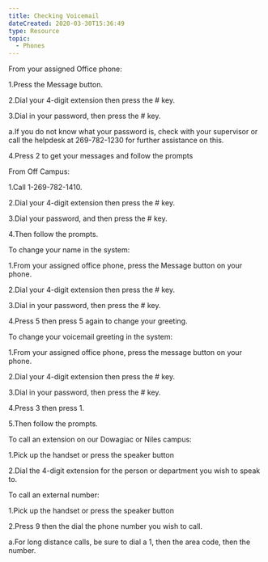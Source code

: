 ```yaml
---
title: Checking Voicemail
dateCreated: 2020-03-30T15:36:49
type: Resource
topic:
  - Phones
---
```

From your assigned Office phone:

1.Press the Message button.

2.Dial your 4-digit extension then press the # key.

3.Dial in your password, then press the # key.

a.If you do not know what your password is, check with your supervisor or call the helpdesk at 269-782-1230 for further assistance on this.

4.Press 2 to get your messages and follow the prompts



From Off Campus:

1.Call 1-269-782-1410.

2.Dial your 4-digit extension then press the # key.

3.Dial your password, and then press the # key.

4.Then follow the prompts.



To change your name in the system:

1.From your assigned office phone, press the Message button on your phone.

2.Dial your 4-digit extension then press the # key.

3.Dial in your password, then press the # key.

4.Press 5 then press 5 again to change your greeting.



To change your voicemail greeting in the system:

1.From your assigned office phone, press the message button on your phone.

2.Dial your 4-digit extension then press the # key.

3.Dial in your password, then press the # key.

4.Press 3 then press 1.

5.Then follow the prompts.



To call an extension on our Dowagiac or Niles campus:

1.Pick up the handset or press the speaker button

2.Dial the 4-digit extension for the person or department you wish to speak to.



To call an external number:

1.Pick up the handset or press the speaker button

2.Press 9 then the dial the phone number you wish to call.

a.For long distance calls, be sure to dial a 1, then the area code, then the number.
